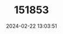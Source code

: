 ---
title: "151853"
category: "Harrisia eriophora"
draft: false
date: 2024-02-22 13:03:51
languages:
  English: ["Fragrant Apple Cactus", "Woolly Prickly Apple", "Fragrant Prickly Apple"]
  Spanish; Castilian: ["Jijira", "Pitahaya"]
---